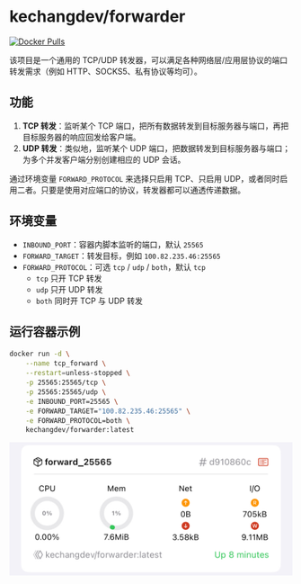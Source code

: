 # kechangdev/forwarder

[![Docker Pulls](https://img.shields.io/docker/pulls/kechangdev/s2s?style=flat-square)](https://hub.docker.com/r/kechangdev/forwarder)


该项目是一个通用的 TCP/UDP 转发器，可以满足各种网络层/应用层协议的端口转发需求（例如 HTTP、SOCKS5、私有协议等均可）。

## 功能

1. **TCP 转发**：监听某个 TCP 端口，把所有数据转发到目标服务器与端口，再把目标服务器的响应回发给客户端。
2. **UDP 转发**：类似地，监听某个 UDP 端口，把数据转发到目标服务器与端口；为多个并发客户端分别创建相应的 UDP 会话。

通过环境变量 `FORWARD_PROTOCOL` 来选择只启用 TCP、只启用 UDP，或者同时启用二者。只要是使用对应端口的协议，转发器都可以通透传递数据。

## 环境变量

- `INBOUND_PORT`：容器内脚本监听的端口，默认 `25565`
- `FORWARD_TARGET`：转发目标，例如 `100.82.235.46:25565`
- `FORWARD_PROTOCOL`：可选 `tcp` / `udp` / `both`，默认 `tcp`
  - `tcp` 只开 TCP 转发
  - `udp` 只开 UDP 转发
  - `both` 同时开 TCP 与 UDP 转发

## 运行容器示例

```bash
docker run -d \
    --name tcp_forward \
    --restart=unless-stopped \
    -p 25565:25565/tcp \
    -p 25565:25565/udp \
    -e INBOUND_PORT=25565 \
    -e FORWARD_TARGET="100.82.235.46:25565" \
    -e FORWARD_PROTOCOL=both \
    kechangdev/forwarder:latest
```

<img src="https://github.com/kechangdev/forwarder/blob/main/Preview.jpeg?raw=true" alt="IMG_1231">
